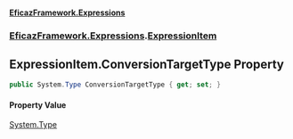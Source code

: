 #### [EficazFramework.Expressions](EficazFrameworkExpressions.md 'EficazFramework Expressions')
### [EficazFramework.Expressions](EficazFrameworkExpressions.md#EficazFramework.Expressions 'EficazFramework.Expressions').[ExpressionItem](EficazFramework.Expressions/ExpressionItem.md 'EficazFramework.Expressions.ExpressionItem')

## ExpressionItem.ConversionTargetType Property

```csharp
public System.Type ConversionTargetType { get; set; }
```

#### Property Value
[System.Type](https://docs.microsoft.com/en-us/dotnet/api/System.Type 'System.Type')